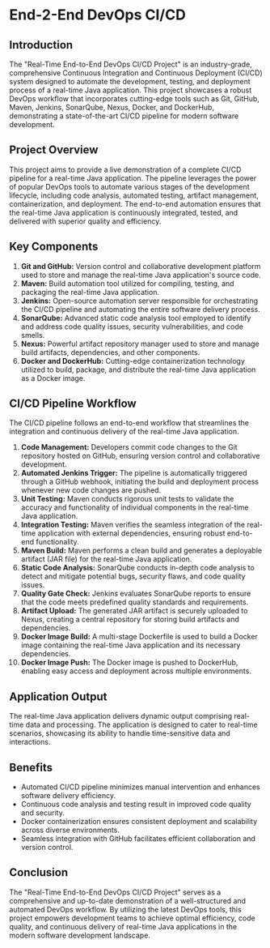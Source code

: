 ﻿#  End-2-End DevOps CI/CD 

## Introduction
The "Real-Time End-to-End DevOps CI/CD Project" is an industry-grade, comprehensive Continuous Integration and Continuous Deployment (CI/CD) system designed to automate the development, testing, and deployment process of a real-time Java application. This project showcases a robust DevOps workflow that incorporates cutting-edge tools such as Git, GitHub, Maven, Jenkins, SonarQube, Nexus, Docker, and DockerHub, demonstrating a state-of-the-art CI/CD pipeline for modern software development.

## Project Overview
This project aims to provide a live demonstration of a complete CI/CD pipeline for a real-time Java application. The pipeline leverages the power of popular DevOps tools to automate various stages of the development lifecycle, including code analysis, automated testing, artifact management, containerization, and deployment. The end-to-end automation ensures that the real-time Java application is continuously integrated, tested, and delivered with superior quality and efficiency.

## Key Components
1. **Git and GitHub:** Version control and collaborative development platform used to store and manage the real-time Java application's source code.
2. **Maven:** Build automation tool utilized for compiling, testing, and packaging the real-time Java application.
3. **Jenkins:** Open-source automation server responsible for orchestrating the CI/CD pipeline and automating the entire software delivery process.
4. **SonarQube:** Advanced static code analysis tool employed to identify and address code quality issues, security vulnerabilities, and code smells.
5. **Nexus:** Powerful artifact repository manager used to store and manage build artifacts, dependencies, and other components.
6. **Docker and DockerHub:** Cutting-edge containerization technology utilized to build, package, and distribute the real-time Java application as a Docker image.

## CI/CD Pipeline Workflow
The CI/CD pipeline follows an end-to-end workflow that streamlines the integration and continuous delivery of the real-time Java application.
1. **Code Management:** Developers commit code changes to the Git repository hosted on GitHub, ensuring version control and collaborative development.
2. **Automated Jenkins Trigger:** The pipeline is automatically triggered through a GitHub webhook, initiating the build and deployment process whenever new code changes are pushed.
3. **Unit Testing:** Maven conducts rigorous unit tests to validate the accuracy and functionality of individual components in the real-time Java application.
4. **Integration Testing:** Maven verifies the seamless integration of the real-time application with external dependencies, ensuring robust end-to-end functionality.
5. **Maven Build:** Maven performs a clean build and generates a deployable artifact (JAR file) for the real-time Java application.
6. **Static Code Analysis:** SonarQube conducts in-depth code analysis to detect and mitigate potential bugs, security flaws, and code quality issues.
7. **Quality Gate Check:** Jenkins evaluates SonarQube reports to ensure that the code meets predefined quality standards and requirements.
8. **Artifact Upload:** The generated JAR artifact is securely uploaded to Nexus, creating a central repository for storing build artifacts and dependencies.
9. **Docker Image Build:** A multi-stage Dockerfile is used to build a Docker image containing the real-time Java application and its necessary dependencies.
10. **Docker Image Push:** The Docker image is pushed to DockerHub, enabling easy access and deployment across multiple environments.

## Application Output
The real-time Java application delivers dynamic output comprising real-time data and processing. The application is designed to cater to real-time scenarios, showcasing its ability to handle time-sensitive data and interactions.

## Benefits
- Automated CI/CD pipeline minimizes manual intervention and enhances software delivery efficiency.
- Continuous code analysis and testing result in improved code quality and security.
- Docker containerization ensures consistent deployment and scalability across diverse environments.
- Seamless integration with GitHub facilitates efficient collaboration and version control.

## Conclusion
The "Real-Time End-to-End DevOps CI/CD Project" serves as a comprehensive and up-to-date demonstration of a well-structured and automated DevOps workflow. By utilizing the latest DevOps tools, this project empowers development teams to achieve optimal efficiency, code quality, and continuous delivery of real-time Java applications in the modern software development landscape.

